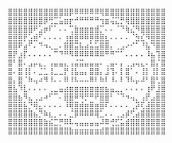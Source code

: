 ⣿⣿⣿⣿⣿⣿⣿⣿⣿⣿⣿⣿⡿⠿⠿⠿⠿⠿⢿⣿⣿⣿⣿⣿⣿⣿⣿⣿⣿⣿⣿
⣿⣿⣿⣿⣿⣿⣿⡿⢛⣉⣥⣶⡖⠚⠛⠛⠛⠛⢲⣶⢬⣍⡛⢿⣿⣿⣿⣿⣿⣿⣿
⣿⣿⣿⣿⣿⠟⣡⡶⠏⠁⠄⠄⢉⣷⣶⣶⣶⣾⡉⠄⠄⠈⠙⢷⣌⠻⣿⣿⣿⣿⣿
⣿⣿⣿⡟⣡⣾⠋⠄⠄⠄⠄⢰⣾⣿⠿⠿⡿⣿⣿⣆⠄⠄⠄⠄⠈⣳⣎⠻⣿⣿⣿ 
⣿⣿⠟⣴⠋⠄⠙⠲⢄⣀⠄⣿⣿⣭⣧⣴⣥⣥⣿⣿⡄⢀⣠⠔⠊⠁⠘⣧⠙⣿⣿ 
⣿⡟⣰⡏⠄⠄⠄⠄⠄⠉⠙⠛⠻⠿⠿⠿⠿⠿⠿⠛⠛⠉⠁⠄⠄⠄⠄⠸⣦⢹⣿ 
⣿⠃⣿⠄⣠⡤⣄⡀⢠⣤⣤⣄⢠⣬⣭⣤⣤⣤⠄⢀⣤⠄⡄⢀⣠⢤⣄⠄⣿⡌⣿ 
⣿⠄⣿⢸⡇⠄⣈⣁⢸⣀⣀⡟⢸⣧⣤⡄⣿⣿⡄⣸⢹⠄⡇⣿⠁⠄⢸⡇⢸⡇⣿ 
⣿⡄⣿⠈⠷⢤⠴⠻⠸⠄⠄⠿⠸⠧⠤⠤⠿⠇⠷⠇⠸⠄⠇⠹⠧⡤⠼⠃⣿⢃⣿ 
⣿⣧⠹⣇⠄⠄⠄⠄⢀⣀⣤⣴⣶⣶⣶⣶⣶⣶⣶⣦⣤⣀⡀⠄⠄⠄⠄⢰⠟⣸⣿ 
⣿⣿⣦⠻⣄⢀⣠⠴⠋⠉⠄⣿⣿⠿⠻⡛⠛⠟⣿⣿⠃⠈⠙⠲⢤⡀⢠⡟⣠⣿⣿ 
⣿⣿⣿⣧⡙⢿⣄⠄⠄⠄⠄⠸⢿⣿⣾⣶⣿⣶⣿⠏⠄⠄⠄⠄⢀⡽⢏⣼⣿⣿⣿ 
⣿⣿⣿⣿⣿⣦⡙⠷⣆⡀⠄⠄⣈⡿⠿⠿⠿⢿⣁⠄⠄⢀⣠⡾⢋⣴⣿⣿⣿⣿⣿ 
⣿⣿⣿⣿⣿⣿⣿⣷⣮⣉⡛⠿⠧⢤⣤⣤⣤⣤⠼⠿⢚⣋⣥⣾⣿⣿⣿⣿⣿⣿⣿ 
⣿⣿⣿⣿⣿⣿⣿⣿⣿⣿⣿⣿⣷⣶⣶⣶⣶⣶⣾⣿⣿⣿⣿⣿⣿⣿⣿⣿⣿⣿⣿
